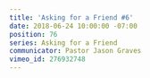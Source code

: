 ```yaml
---
title: 'Asking for a Friend #6'
date: 2018-06-24 10:00:00 -07:00
position: 76
series: Asking for a Friend
communicator: Pastor Jason Graves
vimeo_id: 276932748
---
```


